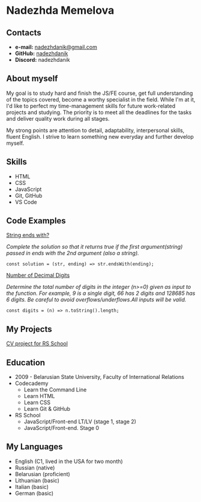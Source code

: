 # Nadezhda Memelova

## Contacts

- **e-mail:** nadezhdanik@gmail.com
- **GitHub:** [nadezhdanik](https://github.com/nadezhdanik)
- **Discord:** nadezhdanik

## About myself

My goal is to study hard and finish the JS/FE course, get full understanding of the topics covered, become a worthy specialist in the field. While I'm at it, I'd like to perfect my time-management skills for future work-related projects and studying. The priority is to meet all the deadlines for the tasks and deliver quality work during all stages.

My strong points are attention to detail, adaptability, interpersonal skills, fluent English. I strive to learn something new everyday and further develop myself.

## Skills

- HTML
- CSS
- JavaScript
- Git, GitHub
- VS Code

## Code Examples

[String ends with?](https://www.codewars.com/kata/51f2d1cafc9c0f745c00037d)

_Complete the solution so that it returns true if the first argument(string) passed in ends with the 2nd argument (also a string)._

`const solution = (str, ending) => str.endsWith(ending);`

[Number of Decimal Digits](https://www.codewars.com/kata/58fa273ca6d84c158e000052)

_Determine the total number of digits in the integer (n>=0) given as input to the function. For example, 9 is a single digit, 66 has 2 digits and 128685 has 6 digits. Be careful to avoid overflows/underflows.All inputs will be valid._

`const digits = (n) => n.toString().length;`

## My Projects

[CV project for RS School](https://github.com/nadezhdanik/rsschool-cv)

## Education

- 2009 - Belarusian State University, Faculty of International Relations
- Codecademy
  - Learn the Command Line
  - Learn HTML
  - Learn CSS
  - Learn Git & GitHub
- RS School
  - JavaScript/Front-end LT/LV (stage 1, stage 2)
  - JavaScript/Front-end. Stage 0

## My Languages

- English (C1, lived in the USA for two month)
- Russian (native)
- Belarusian (proficient)
- Lithuanian (basic)
- Italian (basic)
- German (basic)
